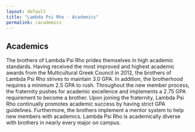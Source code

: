 ```yaml
---
layout: default
title: "Lambda Psi Rho - Academics"
permalink: /academics
---
```


<!-- Content -->
<section class="level is-large">
    <div class="container">
    <h1 class="title has-text-centered">Academics</h1>
    <p class="content">
        The brothers of Lambda Psi Rho prides themselves in high academic
        standards. Having received the most improved and highest academic
        awards from the Multicultural Greek Council in 2012, the brothers of
        Lambda Psi Rho strives to maintain 3.0 GPA. In addition, the
        brotherhood requires a minimum 2.5 GPA to rush. Throughout the new
        member process, the fraternity pushes for academic excellence and
        implements a 2.75 GPA requirement to become a brother. Upon joining
        the fraternity, Lambda Psi Rho continually promotes academic success
        by having strict GPA guidelines. Furthermore, the brothers implement a
        mentor system to help new members with academics. Lambda Psi Rho is
        academically diverse with brothers in nearly every major on campus.
    </p>
    </div>
</section>
